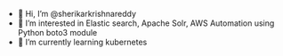 - 👋 Hi, I’m @sherikarkrishnareddy
- 👀 I’m interested in Elastic search, Apache Solr, AWS Automation using Python boto3 module
- 🌱 I’m currently learning kubernetes

